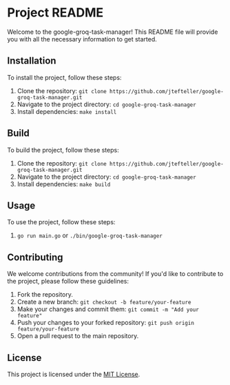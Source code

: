 # Project README

Welcome to the google-groq-task-manager! This README file will provide you with all the necessary information to get started.

## Installation

To install the project, follow these steps:

1. Clone the repository: `git clone https://github.com/jtefteller/google-groq-task-manager.git`
2. Navigate to the project directory: `cd google-groq-task-manager`
3. Install dependencies: `make install`

## Build

To build the project, follow these steps:

1. Clone the repository: `git clone https://github.com/jtefteller/google-groq-task-manager.git`
2. Navigate to the project directory: `cd google-groq-task-manager`
3. Install dependencies: `make build`

## Usage

To use the project, follow these steps:

1. `go run main.go` or `./bin/google-groq-task-manager`

## Contributing

We welcome contributions from the community! If you'd like to contribute to the project, please follow these guidelines:

1. Fork the repository.
2. Create a new branch: `git checkout -b feature/your-feature`
3. Make your changes and commit them: `git commit -m "Add your feature"`
4. Push your changes to your forked repository: `git push origin feature/your-feature`
5. Open a pull request to the main repository.

## License

This project is licensed under the [MIT License](LICENSE).
